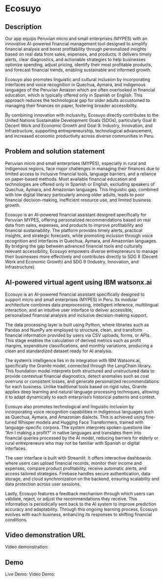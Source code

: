 # Ecosuyo

## Description 
Our app equips Peruvian micro and small enterprises (MYPES) with an innovative AI-powered financial management tool designed to simplify financial analysis and boost profitability through personalized insights based on real data from sales, expenses, and products. It delivers timely alerts, clear diagnostics, and actionable strategies to help businesses optimize spending, adjust pricing, identify their most profitable products, and forecast financial trends, enabling sustainable and informed growth.

Ecosuyo also promotes linguistic and cultural inclusion by incorporating interfaces and voice recognition in Quechua, Aymara, and indigenous languages of the Peruvian Amazon which are often overlooked in financial education, which is typically offered only in Spanish or English. This approach reduces the technological gap for older adults accustomed to managing their finances on paper, fostering broader accessibility.

By combining innovation with inclusivity, Ecosuyo directly contributes to the United Nations Sustainable Development Goals (SDGs), particularly Goal 8: Decent Work and Economic Growth and Goal 9: Industry, Innovation, and Infrastructure, supporting entrepreneurship, technological advancement, and increased economic productivity across diverse communities in Peru.

## Problem and solution statement 
Peruvian micro and small enterprises (MYPES), especially in rural and indigenous regions, face major challenges in managing their finances due to limited access to inclusive financial tools, language barriers, and a reliance on paper-based methods. Most available financial education and technologies are offered only in Spanish or English, excluding speakers of Quechua, Aymara, and Amazonian languages. This linguistic gap, combined with low digital literacy particularly among older adults, leads to poor financial decision-making, inefficient resource use, and limited business growth.

Ecosuyo is an AI-powered financial assistant designed specifically for Peruvian MYPES, offering personalized recommendations based on real data from sales, expenses, and products to improve profitability and financial sustainability. The platform provides timely alerts, practical insights, and strategic forecasts, while promoting inclusion through voice recognition and interfaces in Quechua, Aymara, and Amazonian languages. By bridging the gap between advanced financial tools and culturally relevant accessibility, Ecosuyo empowers diverse entrepreneurs to manage their businesses more effectively and contributes directly to SDG 8 (Decent Work and Economic Growth) and SDG 9 (Industry, Innovation, and Infrastructure).

## AI-powered virtual agent using IBM watsonx.ai 
Ecosuyo is an AI-powered financial assistant specifically designed to support micro and small enterprises (MYPES) in Peru. Its modular architecture combines data preprocessing, intelligent inference, multilingual interaction, and an intuitive user interface to deliver accessible, personalized financial analysis and inclusive decision-making support.

The data processing layer is built using Python, where libraries such as Pandas and NumPy are employed to structure, clean, and transform financial information provided by users via CSV uploads, forms, or APIs. This stage enables the calculation of derived metrics such as profit margins, expenditure classifications, and monthly variations, producing a clean and standardized dataset ready for AI analysis.

The system’s intelligence lies in its integration with IBM Watsonx.ai, specifically the Granite model, connected through the LangChain library. This foundation model interprets both structured and unstructured data to provide contextual financial diagnostics, detect anomalies such as cost overruns or consistent losses, and generate personalized recommendations for each business. Unlike traditional tools based on rigid rules, Granite applies deep learning and natural language processing techniques, allowing it to adapt dynamically to each enterprise’s historical patterns and context.

Ecosuyo also promotes technological and linguistic inclusion by incorporating voice recognition capabilities in indigenous languages such as Quechua, Aymara, and Amazonian dialects. This is achieved using fine-tuned Whisper models and Hugging Face Transformers, trained with language-specific corpora. The system interprets spoken questions like “Am I making a profit?” in native languages and translates them into financial queries processed by the AI model, reducing barriers for elderly or rural entrepreneurs who may not be familiar with Spanish or digital interfaces.

The user interface is built with Streamlit. It offers interactive dashboards where users can upload financial records, monitor their income and expenses, compare product profitability, receive automatic alerts, and access tailored strategies. Firebase handles secure authentication, data storage, and cloud synchronization on the backend, ensuring scalability and data protection across user sessions.

Lastly, Ecosuyo features a feedback mechanism through which users can validate, reject, or adjust the recommendations they receive. This information is periodically sent back to the AI system to improve prediction accuracy and adaptability. Through this ongoing learning process, Ecosuyo evolves with each business, enhancing its responses to shifting financial conditions.


## Video demonstration URL 
Video demonstration:

## Demo
Live Demo: 
Video Demo:
